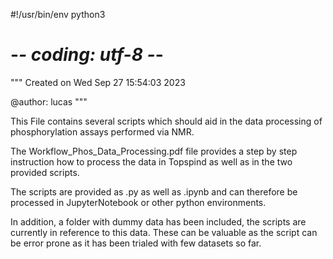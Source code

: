 #!/usr/bin/env python3
# -*- coding: utf-8 -*-
"""
Created on Wed Sep 27 15:54:03 2023

@author: lucas
"""

This File contains several scripts which should aid in the data processing of 
phosphorylation assays performed via NMR.

The Workflow_Phos_Data_Processing.pdf file provides a step by step instruction 
how to process the data in Topspind as well as in the two provided scripts.

The scripts are provided as .py as well as .ipynb and can therefore be processed 
in JupyterNotebook or other python environments.

In addition, a folder with dummy data has been included, the scripts are 
currently in reference to this data. These can be valuable as the script 
can be error prone as it has been trialed with few datasets so far. 
